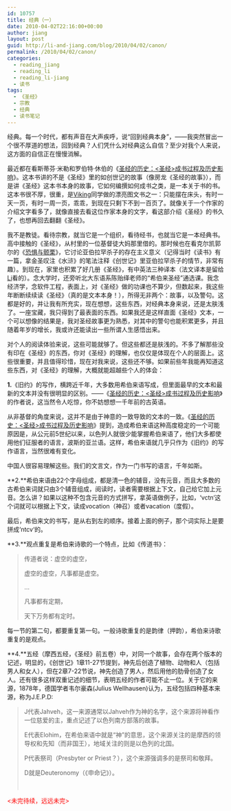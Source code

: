 ```yaml
---
id: 10757
title: 经典（一）
date: 2010-04-02T22:16:00+00:00
author: jiang
layout: post
guid: http://li-and-jiang.com/blog/2010/04/02/canon/
permalink: /2010/04/02/canon/
categories:
  - reading_jiang
  - reading_li
  - reading_li-jiang
  - 读书
tags:
  - 《圣经》
  - 宗教
  - 经典
  - 读书笔记
---
```

经典。每一个时代，都有声音在大声疾呼，说“回到经典本身”，——我突然冒出一个很不厚道的想法，回到经典？人们凭什么对经典这么自信？至少对我个人来说，这方面的自信正在慢慢消解。

最近都在看斯蒂芬·米勒和罗伯特·休伯的《[圣经的历史：<圣经>成书过程及历史影响](http://book.douban.com/subject/3032911/)》。这本书讲的不是《圣经》里的如创世记的故事（像房龙《圣经的故事》），而是讲《圣经》这本书本身的故事，它如何编撰如何成书之类，是一本关于书的书。这本书很不厚，很重，是[Viking](http://www.douban.com/people/vikingbook/)同学做的漂亮图文书之一：只能摆在床头，有时一天一页，有时一周一页，乖乖，到现在只剩下不到一百页了。就像关于一个作家的介绍文字看多了，就像直接去看这位作家本身的文字，看这部介绍《圣经》的书久了，也想再回去翻翻《圣经》。

我不是教徒。看待宗教，就当它是一个组织，看待经书，也就当它是一本经典书。高中接触的《圣经》，从村里的一位基督徒大妈那里借的。那时候也在看克尔凯郭尔的《[恐惧与颤栗](http://book.douban.com/subject/1020296/)》，它讨论亚伯拉罕杀子的存在主义意义（记得当时《读书》有一篇，拿金圣叹注《水浒》的笔法注释《创世记》里亚伯拉罕杀子的情节，非常有趣）。到现在，家里也积累了好几册《圣经》，有中英法三种译本（法文译本是留给[Li](http://li-and-jiang.com/blog/author/li/)看的）。念大学时，还旁听北大东语系陈贻绎老师的“希伯来圣经”通选课。我念经济学，念软件工程，表面上，对《圣经》做的功课也不算少，但数起来，我这些年断断续续读《圣经》（真的是文本本身！），所得无非两个：故事，以及警句。这都是好的，并让我有所充实，现在想想，这些东西，对经典本身来说，还是太肤浅了。一座宝藏，我只得到了最表面的东西。如果我还是这样直面《圣经》文本，一个可以想像的结果是，我对圣经故事更为熟悉，对其中的警句也能积累更多，并且随着年岁的增长，我或许还能读出一些所谓人生感悟出来。

对个人的阅读体验来说，这些可能就够了。但这些都还是肤浅的。不多了解那些没有印在《圣经》的东西，你对《圣经》的理解，也仅仅是体现在个人的层面上。这些很重要，并且值得珍惜，现在对我来说，这些还不够。如果前些年我能再知道这些东西，对《圣经》的理解，大概就能超越些个人的体会：

**1.**《旧约》的写作，横跨近千年，大多数用希伯来语写成，但里面最早的文本和最新的文本并没有很明显的区别。——《[圣经的历史：<圣经>成书过程及历史影响](http://book.douban.com/subject/3032911/)》的作者说，这当然令人吃惊，你不妨想想一千年前的古英语。

从非基督的角度来说，这并不是由于神意的一致导致的文本的一致。《[圣经的历史：<圣经>成书过程及历史影响](http://book.douban.com/subject/3032911/)》提到，造成希伯来语这种高度稳定的一个可能原因是，从公元前5世纪以来，以色列人就很少能掌握希伯来语了，他们大多都使用他们征服者的语言，波斯的亚兰语。这样，希伯来语就几乎只作为《旧约》的写作语言，当然很难有变化。

中国人很容易理解这些。我们的文言文，作为一门书写的语言，千年如斯。

**2.**希伯来语由22个字母组成，都是清一色的辅音，没有元音，而且大多数的古希伯来词就只由3个辅音组成，阅读时，读者需要根据上下文，自己给它加上元音。怎么讲？如果以这种不包含元音的方式拼写，拿英语做例子，比如，‘vctn‘这个词就可以根据上下文，读成vocation（神召）或者vacation（度假）。

最后，希伯来文的书写，是从右到左的顺序。接着上面的例子，那个词实际上是要拼成‘ntcv‘的。

**3.**观点重复是希伯来诗歌的一个特点，比如《传道书》：

> 传道者说：虚空的虚空，
> 
> 虚空的虚空，凡事都是虚空。
> 
> …
> 
> 凡事都有定期，
> 
> 天下万务都有定时。

每一节的第二句，都要重复第一句。一般诗歌重复的是韵律（押韵），希伯来诗歌重复的是观点。

**4.**五经（摩西五经，《圣经》前五卷）中，对同一个故事，会存在两个版本的记述，明显的，《创世记》1章11-27节提到，神先后创造了植物、动物和人（包括男人和女人），但在2章7-22节说，神先创造了男人，然后用他的肋骨创造了女人。还有很多这样双重记述的细节，表明五经的作者可能不止一位。关于它的来源，1878年，德国学者韦尔豪森(Julius Wellhausen)认为，五经包括四种基本来源，称为J.E.P.D:

> J代表Jahveh，这一来源通常以Jahveh作为神的名字，这个来源将神看作一位慈爱的主，重点记述了以色列南方部落的故事。
> 
> E代表Elohim，在希伯来语中就是“神”的意思，这个来源关注的是摩西的领导权和先知（而非国王），地域关注的则是以色列的北国。
> 
> P代表祭司（Presbyter or Priest？），这个来源强调多的是祭司和敬拜。
> 
> D就是Deuteronomy（《申命记》）。
> 
> &#160;

<font style="background-color: #fcfcfc" color="#ff0000"><未完待续，远远未完></font>